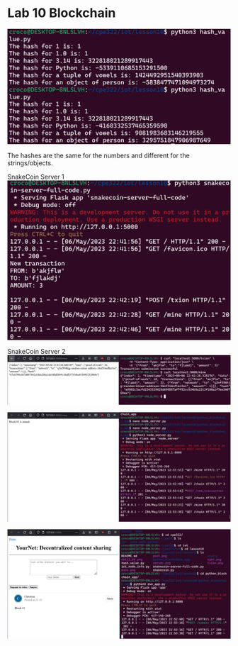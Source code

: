 # Lab 10 Blockchain

![code screenshot](doubleHash.PNG)

The hashes are the same for the numbers and different for the strings/objects.

SnakeCoin Server 1
![code screenshot](snakecoinServer1.PNG)

SnakeCoin Server 2
![code screenshot](snakecoinServer2.PNG)

![code screenshot](mine.PNG)

![code screenshot](post.PNG)
